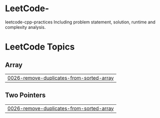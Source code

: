 # LeetCode-
leetcode-cpp-practices
Including problem statement, solution, runtime and complexity analysis.

<!---LeetCode Topics Start-->
# LeetCode Topics
## Array
|  |
| ------- |
| [0026-remove-duplicates-from-sorted-array](https://github.com/mrinalarora33/LeetCode-/tree/master/0026-remove-duplicates-from-sorted-array) |
## Two Pointers
|  |
| ------- |
| [0026-remove-duplicates-from-sorted-array](https://github.com/mrinalarora33/LeetCode-/tree/master/0026-remove-duplicates-from-sorted-array) |
<!---LeetCode Topics End-->
